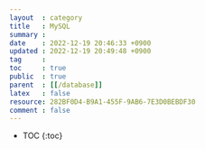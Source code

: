 ```yaml
---
layout  : category
title   : MySQL
summary : 
date    : 2022-12-19 20:46:33 +0900
updated : 2022-12-19 20:49:48 +0900
tag     : 
toc     : true
public  : true
parent  : [[/database]]
latex   : false
resource: 282BF0D4-B9A1-455F-9AB6-7E3D0BEBDF30
comment : false
---
```

* TOC
{:toc}

# 
